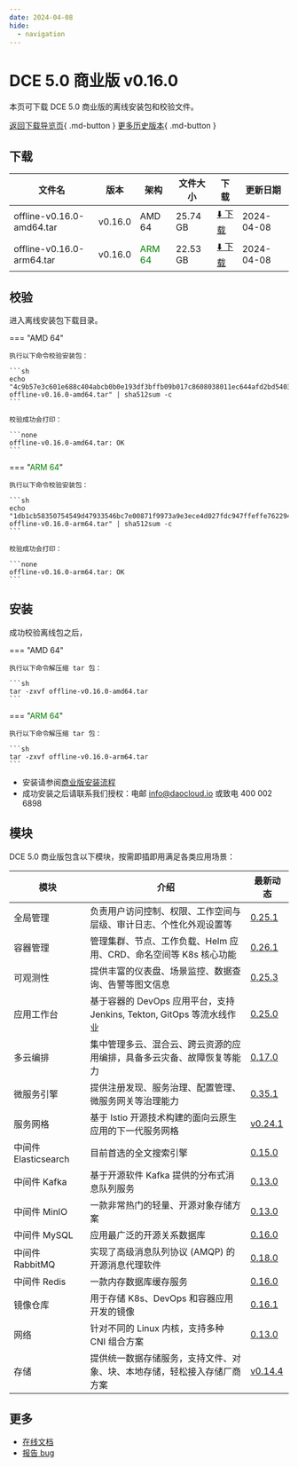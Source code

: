 ```yaml
---
date: 2024-04-08
hide:
  - navigation
---
```


# DCE 5.0 商业版 v0.16.0

本页可下载 DCE 5.0 商业版的离线安装包和校验文件。

[返回下载导览页](../index.md#_2){ .md-button } [更多历史版本](./dce5-installer-history.md){ .md-button }

## 下载

| 文件名 | 版本 | 架构 | 文件大小 | 下载 | 更新日期 |
| ----- | --- | ---- | ------ | --- | -------- |
| offline-v0.16.0-amd64.tar | v0.16.0 | AMD 64 | 25.74 GB | [:arrow_down: 下载](https://qiniu-download-public.daocloud.io/DaoCloud_Enterprise/dce5/offline-v0.16.0-amd64.tar) | 2024-04-08 |
| offline-v0.16.0-arm64.tar | v0.16.0 | <font color="green">ARM 64</font> | 22.53 GB | [:arrow_down: 下载](https://qiniu-download-public.daocloud.io/DaoCloud_Enterprise/dce5/offline-v0.16.0-arm64.tar) | 2024-04-08 |

## 校验

进入离线安装包下载目录。

=== "AMD 64"

    执行以下命令校验安装包：

    ```sh
    echo "4c9b57e3c601e688c404abcb0b0e193df3bffb09b017c8608038011ec644afd2bd5403bc082949a15297c7e1e475ac36752e659fe4a4698ee56671dc3953442d  offline-v0.16.0-amd64.tar" | sha512sum -c
    ```

    校验成功会打印：

    ```none
    offline-v0.16.0-amd64.tar: OK
    ```

=== "<font color="green">ARM 64</font>"

    执行以下命令校验安装包：

    ```sh
    echo "1db1cb58350754549d47933546bc7e00871f9973a9e3ece4d027fdc947ffeffe762294eef11fbcb3cf87d5f63cab485b5a87d227b129f85e93d687280e3b20c3  offline-v0.16.0-arm64.tar" | sha512sum -c
    ```

    校验成功会打印：

    ```none
    offline-v0.16.0-arm64.tar: OK
    ```

## 安装

成功校验离线包之后，

=== "AMD 64"

    执行以下命令解压缩 tar 包：

    ```sh
    tar -zxvf offline-v0.16.0-amd64.tar
    ```

=== "<font color="green">ARM 64</font>"

    执行以下命令解压缩 tar 包：

    ```sh
    tar -zxvf offline-v0.16.0-arm64.tar
    ```

- 安装请参阅[商业版安装流程](../../install/commercial/start-install.md)
- 成功安装之后请联系我们授权：电邮 info@daocloud.io 或致电 400 002 6898

## 模块

DCE 5.0 商业版包含以下模块，按需即插即用满足各类应用场景：

| 模块 | 介绍 | 最新动态 |
| ---- | --- | ------- |
| 全局管理 | 负责用户访问控制、权限、工作空间与层级、审计日志、个性化外观设置等 | [0.25.1](../../ghippo/intro/release-notes.md#v0251) |
| 容器管理 | 管理集群、节点、工作负载、Helm 应用、CRD、命名空间等 K8s 核心功能 | [0.26.1](../../kpanda/intro/release-notes.md#v0261) |
| 可观测性 | 提供丰富的仪表盘、场景监控、数据查询、告警等图文信息 | [0.25.3](../../insight/intro/releasenote.md#v0253) |
| 应用工作台 | 基于容器的 DevOps 应用平台，支持 Jenkins, Tekton, GitOps 等流水线作业 | [0.25.0](../../amamba/intro/release-notes.md#v0250) |
| 多云编排 | 集中管理多云、混合云、跨云资源的应用编排，具备多云灾备、故障恢复等能力 | [0.17.0](../../kairship/intro/release-notes.md#v0170) |
| 微服务引擎 | 提供注册发现、服务治理、配置管理、微服务网关等治理能力 | [0.35.1](../../skoala/intro/release-notes.md#v0351) |
| 服务网格 | 基于 Istio 开源技术构建的面向云原生应用的下一代服务网格 | [v0.24.1](../../mspider/intro/release-notes.md#v0241) |
| 中间件 Elasticsearch | 目前首选的全文搜索引擎 | [0.15.0](../../middleware/elasticsearch/release-notes.md#v0150) |
| 中间件 Kafka | 基于开源软件 Kafka 提供的分布式消息队列服务 | [0.13.0](../../middleware/kafka/release-notes.md#v0130) |
| 中间件 MinIO | 一款非常热门的轻量、开源对象存储方案 | [0.13.0](../../middleware/minio/release-notes.md#v0130) |
| 中间件 MySQL | 应用最广泛的开源关系数据库 | [0.16.0](../../middleware/mysql/release-notes.md#v0160) |
| 中间件 RabbitMQ | 实现了高级消息队列协议 (AMQP) 的开源消息代理软件 | [0.18.0](../../middleware/rabbitmq/release-notes.md#v0180) |
| 中间件 Redis | 一款内存数据库缓存服务 | [0.16.0](../../middleware/redis/release-notes.md#v0160) |
| 镜像仓库 | 用于存储 K8s、DevOps 和容器应用开发的镜像 | [0.16.1](../../kangaroo/intro/release-notes.md#v0161) |
| 网络 | 针对不同的 Linux 内核，支持多种 CNI 组合方案 | [0.13.0](../../network/intro/releasenotes.md#v0130) |
| 存储 | 提供统一数据存储服务，支持文件、对象、块、本地存储，轻松接入存储厂商方案 | [v0.14.4](../../storage/hwameistor/releasenotes.md#v0144) |

## 更多

- [在线文档](../../dce/index.md)
- [报告 bug](https://github.com/DaoCloud/DaoCloud-docs/issues)
